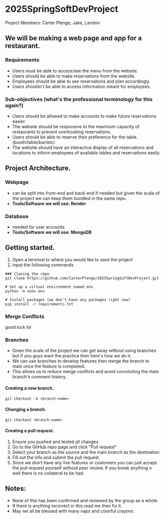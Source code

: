 # 2025SpringSoftDevProject
Project Members: Carter Plenge, Jake, Landon

## We will be making a web page and app for a restaurant. 

### Requirements
- Users must be able to access/see the menu from the website.
- Users should be able to make reservations from the website.
- Employees should be able to see reservations and plan accordingly.
- Users shouldn't be able to access information meant for employees. 

### Sub-objectives (what's the professional terminology for this again?)
- Users should be allowed to make accounts to make future reservations easier. 
- The website should be responsive to the maximum capacity of restaurants to prevent overbooking reservations. 
- Users should be able to reserve their preference for the table. (booth/table/bar/etc)
- The website should have an interactive display of all reservations and locations to inform employees of available tables and reservations easily

## Project Architecture. 
### Webpage
- can be split into front-end and back-end if needed but given the scale of the  project we can keep them bundled in the same repo.
- **Tools/Software we will use: Render**

### Database
- needed for user accounts
- **Tools/Software we will use: MongoDB**

## Getting started.
1. Open a terminal to where you would like to save the project
2. input the following commands
```
### Cloning the repo
git clone https://github.com/CarterPlenge/2025SpringSoftDevProject.git

# Set up a virtual environment named env
python -m venv env

# Install packages (we don't have any packages right now)
pip install -r requirements.txt
```

### Merge Conflicts
good luck lol

### Branches
- Given the scale of the project we can get away without using branches but if you guys want the practice then here's how we do it. 
- We can use branches to develop features then merge the branch to main once the feature is completed. 
- This allows us to reduce merge conflicts and avoid convoluting the main branch's comment history.
#### Creating a new branch.
  ```
  git checkout -b <branch-name>
  ```
#### Changing a branch.
  ```
  git checkout <branch-name>
  ```
#### Creating a pull request.
1. Ensure you pushed and tested all changes
2. Go to the GitHub repo page and click "Pull request"
3. Select your branch as the source and the main branch as the destination
4. Fill out the info and submit the pull request.
5. Since we don't have any live features or customers you can just accept the pull request yourself without peer review. If you break anything o well there is no collateral to be had. 

## Notes: 
- None of this has been confirmed and reviewed by the group as a whole.
- If there is anything incorrect in this read me then fix it. 
- May we all be blessed with many naps and colorful crayons.
